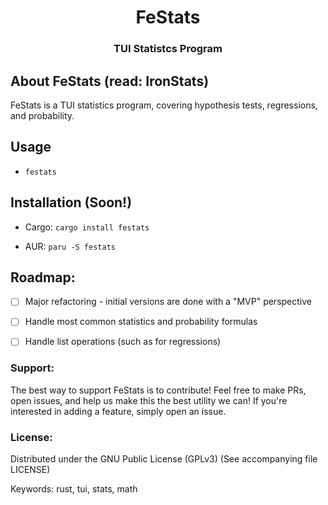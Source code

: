 <div id="festats-logo" align="center">
    <h1>FeStats</h1>
    <h3>TUI Statistcs Program</h3>
</div>

## About FeStats (read: IronStats)
FeStats is a TUI statistics program, covering hypothesis tests, regressions, and probability. 

## Usage

- `festats`

## Installation (Soon!)

- Cargo: `cargo install festats`

- AUR: `paru -S festats`

## Roadmap:

- [ ] Major refactoring - initial versions are done with a "MVP" perspective

- [ ] Handle most common statistics and probability formulas

- [ ] Handle list operations (such as for regressions)

### Support:

The best way to support FeStats is to contribute! Feel free to make PRs, open issues, and help us make this the best utility we can! If you're interested in adding a feature, simply open an issue.

### License:

Distributed under the GNU Public License (GPLv3) (See accompanying file LICENSE)

Keywords: rust, tui, stats, math

